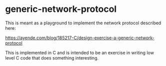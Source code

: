 # generic-network-protocol

This is meant as a playground to implement the network protocol described here: 

https://ayende.com/blog/185217-C/design-exercise-a-generic-network-protocol

This is implemented in C and is intended to be an exercise in writing low level C code that does something interesting.

